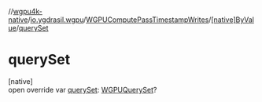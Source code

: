 //[wgpu4k-native](../../../../index.md)/[io.ygdrasil.wgpu](../../index.md)/[WGPUComputePassTimestampWrites](../index.md)/[[native]ByValue](index.md)/[querySet](query-set.md)

# querySet

[native]\
open override var [querySet](query-set.md): [WGPUQuerySet](../../-w-g-p-u-query-set/index.md)?